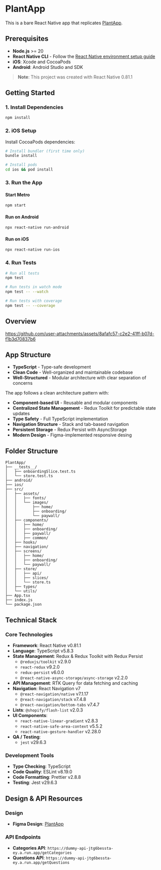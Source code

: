 # PlantApp

This is a bare React Native app that replicates [PlantApp](https://plantapp.app/).

## Prerequisites

- **Node.js** >= 20
- **React Native CLI** - Follow the [React Native environment setup guide](https://reactnative.dev/docs/set-up-your-environment)
- **iOS**: Xcode and CocoaPods
- **Android**: Android Studio and SDK

> **Note**: This project was created with React Native 0.81.1

## Getting Started

### 1. Install Dependencies

```bash
npm install
```

### 2. iOS Setup

Install CocoaPods dependencies:

```bash
# Install bundler (first time only)
bundle install

# Install pods
cd ios && pod install
```

### 3. Run the App

#### Start Metro

```bash
npm start
```

#### Run on Android

```bash
npx react-native run-android
```

#### Run on iOS

```bash
npx react-native run-ios
```

### 4. Run Tests

```bash
# Run all tests
npm test

# Run tests in watch mode
npm test -- --watch

# Run tests with coverage
npm test -- --coverage
```

## Overview
https://github.com/user-attachments/assets/8afafc57-c2e2-41ff-b07d-f1b3d70837b6





## App Structure

- **TypeScript** - Type-safe development
- **Clean Code** - Well-organized and maintainable codebase
- **Well-Structured** - Modular architecture with clear separation of concerns

The app follows a clean architecture pattern with:

- **Component-based UI** - Reusable and modular components
- **Centralized State Management** - Redux Toolkit for predictable state updates
- **Type Safety** - Full TypeScript implementation
- **Navigation Structure** - Stack and tab-based navigation
- **Persistent Storage** - Redux Persist with AsyncStorage
- **Modern Design** - Figma-implemented responsive desing

## Folder Structure

```
PlantApp/
├── __tests__/              
│   ├── onboardingSlice.test.ts
│   └── store.test.ts
├── android/                
├── ios/                    
├── src/                    
│   ├── assets/             
│   │   ├── fonts/          
│   │   └── images/         
│   │       ├── home/       
│   │       ├── onboarding/ 
│   │       └── paywall/    
│   ├── components/         
│   │   ├── home/           
│   │   ├── onboarding/     
│   │   ├── paywall/
│   │   ├── common/
│   ├── hooks/              
│   ├── navigation/         
│   ├── screens/            
│   │   ├── home/           
│   │   ├── onboarding/     
│   │   └── paywall/        
│   ├── store/              
│   │   ├── api/            
│   │   ├── slices/         
│   │   └── store.ts        
│   ├── types/               
│   └── utils/                
├── App.tsx                 
├── index.js               
└── package.json           
```

## Technical Stack

### Core Technologies

- **Framework**: React Native v0.81.1
- **Language**: TypeScript v5.8.3
- **State Management**: Redux & Redux Toolkit with Redux Persist
  - `@reduxjs/toolkit` v2.9.0
  - `react-redux` v9.2.0
  - `redux-persist` v6.0.0
  - `@react-native-async-storage/async-storage` v2.2.0
- **API Management**: RTK Query for data fetching and caching
- **Navigation**: React Navigation v7
  - `@react-navigation/native` v7.1.17
  - `@react-navigation/stack` v7.4.8
  - `@react-navigation/bottom-tabs` v7.4.7
- **Lists**: `@shopify/flash-list` v2.0.3
- **UI Components**:
  - `react-native-linear-gradient` v2.8.3
  - `react-native-safe-area-context` v5.5.2
  - `react-native-gesture-handler` v2.28.0
- **QA / Testing**:
  - `jest` v29.6.3


### Development Tools

- **Type Checking**: TypeScript
- **Code Quality**: ESLint v8.19.0
- **Code Formatting**: Prettier v2.8.8
- **Testing**: Jest v29.6.3

## Design & API Resources

### Design
- **Figma Design**: [PlantApp](https://www.figma.com/design/EBocQLQi7YnoZxpSBTfAy8/iOS-Case?node-id=0-1&p=f&t=j80DBTMAYOkc6OKY-0)

### API Endpoints
- **Categories API**: `https://dummy-api-jtg6bessta-ey.a.run.app/getCategories`
- **Questions API**: `https://dummy-api-jtg6bessta-ey.a.run.app/getQuestions`
